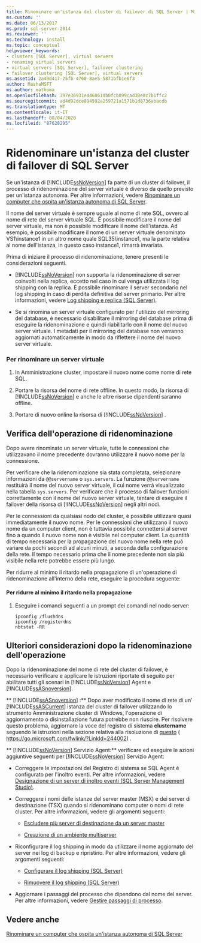 ```yaml
---
title: Rinominare un'istanza del cluster di failover di SQL Server | Microsoft Docs
ms.custom: ''
ms.date: 06/13/2017
ms.prod: sql-server-2014
ms.reviewer: ''
ms.technology: install
ms.topic: conceptual
helpviewer_keywords:
- clusters [SQL Server], virtual servers
- renaming virtual servers
- virtual servers [SQL Server], failover clustering
- failover clustering [SQL Server], virtual servers
ms.assetid: 2a49d417-25fb-4760-8ae5-5871bfb1e6f3
author: MashaMSFT
ms.author: mathoma
ms.openlocfilehash: 397e36931e446861db0fcb899cad30e8c7b1ffc2
ms.sourcegitcommit: ad4d92dce894592a259721a1571b1d8736abacdb
ms.translationtype: MT
ms.contentlocale: it-IT
ms.lasthandoff: 08/04/2020
ms.locfileid: "87628295"
---
```

# <a name="rename-a-sql-server-failover-cluster-instance"></a>Ridenominare un'istanza del cluster di failover di SQL Server
  Se un'istanza di [!INCLUDE[ssNoVersion](../../../includes/ssnoversion-md.md)] fa parte di un cluster di failover, il processo di ridenominazione del server virtuale è diverso da quello previsto per un'istanza autonoma. Per altre informazioni, vedere [Rinominare un computer che ospita un'istanza autonoma di SQL Server](../../../database-engine/install-windows/rename-a-computer-that-hosts-a-stand-alone-instance-of-sql-server.md).  
  
 Il nome del server virtuale è sempre uguale al nome di rete SQL, ovvero al nome di rete del server virtuale SQL. È possibile modificare il nome del server virtuale, ma non è possibile modificare il nome dell'istanza. Ad esempio, è possibile modificare il nome di un server virtuale denominato VS1\instance1 in un altro nome quale SQL35\instance1, ma la parte relativa al nome dell'istanza, in questo caso instance1, rimarrà invariata.  
  
 Prima di iniziare il processo di ridenominazione, tenere presenti le considerazioni seguenti.  
  
-   [!INCLUDE[ssNoVersion](../../../includes/ssnoversion-md.md)] non supporta la ridenominazione di server coinvolti nella replica, eccetto nel caso in cui venga utilizzata il log shipping con la replica. È possibile rinominare il server secondario nel log shipping in caso di perdita definitiva del server primario. Per altre informazioni, vedere [Log shipping e replica &#40;SQL Server&#41;](../../../database-engine/log-shipping/log-shipping-and-replication-sql-server.md).  
  
-   Se si rinomina un server virtuale configurato per l'utilizzo del mirroring del database, è necessario disabilitare il mirroring del database prima di eseguire la ridenominazione e quindi riabilitarlo con il nome del nuovo server virtuale. I metadati per il mirroring del database non verranno aggiornati automaticamente in modo da riflettere il nome del nuovo server virtuale.  
  
### <a name="to-rename-a-virtual-server"></a>Per rinominare un server virtuale  
  
1.  In Amministrazione cluster, impostare il nuovo nome come nome di rete SQL.  
  
2.  Portare la risorsa del nome di rete offline. In questo modo, la risorsa di [!INCLUDE[ssNoVersion](../../../includes/ssnoversion-md.md)] e anche le altre risorse dipendenti saranno offline.  
  
3.  Portare di nuovo online la risorsa di [!INCLUDE[ssNoVersion](../../../includes/ssnoversion-md.md)] .  
  
## <a name="verify-the-renaming-operation"></a>Verifica dell'operazione di ridenominazione  
 Dopo avere rinominato un server virtuale, tutte le connessioni che utilizzavano il nome precedente dovranno utilizzare il nuovo nome per la connessione.  
  
 Per verificare che la ridenominazione sia stata completata, selezionare informazioni da `@@servername` o `sys.servers`. La funzione `@@servername` restituirà il nome del nuovo server virtuale, il cui nome verrà visualizzato nella tabella `sys.servers`. Per verificare che il processo di failover funzioni correttamente con il nome del nuovo server virtuale, tentare di eseguire il failover della risorsa di [!INCLUDE[ssNoVersion](../../../includes/ssnoversion-md.md)] negli altri nodi.  
  
 Per le connessioni da qualsiasi nodo del cluster, è possibile utilizzare quasi immediatamente il nuovo nome. Per le connessioni che utilizzano il nuovo nome da un computer client, non è tuttavia possibile connettersi al server fino a quando il nuovo nome non è visibile nel computer client. La quantità di tempo necessaria per la propagazione del nuovo nome nella rete può variare da pochi secondi ad alcuni minuti, a seconda della configurazione della rete. Il tempo necessario prima che il nome precedente non sia più visibile nella rete potrebbe essere più lungo.  
  
 Per ridurre al minimo il ritardo nella propagazione di un'operazione di ridenominazione all'interno della rete, eseguire la procedura seguente:  
  
#### <a name="to-minimize-network-propagation-delay"></a>Per ridurre al minimo il ritardo nella propagazione  
  
1.  Eseguire i comandi seguenti a un prompt dei comandi nel nodo server:  
  
    ```  
    ipconfig /flushdns  
    ipconfig /registerdns  
    nbtstat -RR  
    ```  
  
## <a name="additional-considerations-after-the-renaming-operation"></a>Ulteriori considerazioni dopo la ridenominazione dell'operazione  
 Dopo la ridenominazione del nome di rete del cluster di failover, è necessario verificare e applicare le istruzioni riportate di seguito per abilitare tutti gli scenari in [!INCLUDE[ssNoVersion](../../../includes/ssnoversion-md.md)] Agent e [!INCLUDE[ssASnoversion](../../../includes/ssasnoversion-md.md)].  
  
 ** [!INCLUDE[ssASnoversion](../../../includes/ssasnoversion-md.md)] :** Dopo aver modificato il nome di rete di un' [!INCLUDE[ssASCurrent](../../../includes/ssascurrent-md.md)] istanza del cluster di failover utilizzando lo strumento Amministrazione cluster di Windows, l'operazione di aggiornamento o disinstallazione futura potrebbe non riuscire. Per risolvere questo problema, aggiornare la voce del registro di sistema **clustername** seguendo le istruzioni nella sezione relativa alla risoluzione di [questo](https://go.microsoft.com/fwlink/?LinkId=244002) ( https://go.microsoft.com/fwlink/?LinkId=244002) .  
  
 ** [!INCLUDE[ssNoVersion](../../../includes/ssnoversion-md.md)] Servizio Agent:** verificare ed eseguire le azioni aggiuntive seguenti per [!INCLUDE[ssNoVersion](../../../includes/ssnoversion-md.md)] Servizio Agent:  
  
-   Correggere le impostazioni del Registro di sistema se SQL Agent è configurato per l'inoltro eventi. Per altre informazioni, vedere [Designazione di un server di inoltro eventi &#40;SQL Server Management Studio&#41;](../../../ssms/agent/designate-an-events-forwarding-server-sql-server-management-studio.md).  
  
-   Correggere i nomi delle istanze del server master (MSX) e dei server di destinazione (TSX) quando si ridenominano computer o nomi di rete cluster. Per altre informazioni, vedere gli argomenti seguenti:  
  
    -   [Escludere più server di destinazione da un server master](../../../ssms/agent/defect-multiple-target-servers-from-a-master-server.md)  
  
    -   [Creazione di un ambiente multiserver](../../../ssms/agent/create-a-multiserver-environment.md)  
  
-   Riconfigurare il log shipping in modo da utilizzare il nome aggiornato del server nei log di backup e ripristino. Per altre informazioni, vedere gli argomenti seguenti:  
  
    -   [Configurare il log shipping &#40;SQL Server&#41;](../../../database-engine/log-shipping/configure-log-shipping-sql-server.md)  
  
    -   [Rimuovere il log shipping &#40;SQL Server&#41;](../../../database-engine/log-shipping/remove-log-shipping-sql-server.md)  
  
-   Aggiornare i passaggi del processo che dipendono dal nome del server. Per altre informazioni, vedere [Gestire passaggi di processo](../../../ssms/agent/manage-job-steps.md).  
  
## <a name="see-also"></a>Vedere anche  
 [Rinominare un computer che ospita un'istanza autonoma di SQL Server](../../../database-engine/install-windows/rename-a-computer-that-hosts-a-stand-alone-instance-of-sql-server.md)  
  
  
